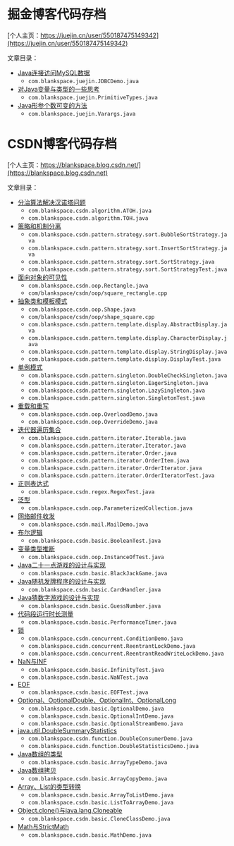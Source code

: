 # 掘金博客代码存档

[个人主页：https://juejin.cn/user/550187475149342](https://juejin.cn/user/550187475149342)

文章目录：
- [Java连接访问MySQL数据](https://juejin.cn/post/7084632552018968583)
    - `com.blankspace.juejin.JDBCDemo.java`
- [对Java变量与类型的一些思考](https://juejin.cn/post/7083888472829722637)
    - `com.blankspace.juejin.PrimitiveTypes.java`
- [Java形参个数可变的方法](https://juejin.cn/post/7084262255079981064)
    - `com.blankspace.juejin.Varargs.java`

# CSDN博客代码存档

[个人主页：https://blankspace.blog.csdn.net/](https://blankspace.blog.csdn.net)

文章目录：
- [分治算法解决汉诺塔问题](https://blankspace.blog.csdn.net/article/details/102156167)
    - `com.blankspace.csdn.algorithm.ATOH.java`
    - `com.blankspace.csdn.algorithm.TOH.java`
- [策略和机制分离](https://blankspace.blog.csdn.net/article/details/128749140)
    - `com.blankspace.csdn.pattern.strategy.sort.BubbleSortStrategy.java`
    - `com.blankspace.csdn.pattern.strategy.sort.InsertSortStrategy.java`
    - `com.blankspace.csdn.pattern.strategy.sort.SortStrategy.java`
    - `com.blankspace.csdn.pattern.strategy.sort.SortStrategyTest.java`
- [面向对象的可见性](https://blankspace.blog.csdn.net/article/details/114701507)
    - `com.blankspace.csdn.oop.Rectangle.java`
    - `com/blankspace/csdn/oop/square_rectangle.cpp`
- [抽象类和模板模式](https://blankspace.blog.csdn.net/article/details/123172755)
    - `com.blankspace.csdn.oop.Shape.java`
    - `com/blankspace/csdn/oop/shape_square.cpp`
    - `com.blankspace.csdn.pattern.template.display.AbstractDisplay.java`
    - `com.blankspace.csdn.pattern.template.display.CharacterDisplay.java`
    - `com.blankspace.csdn.pattern.template.display.StringDisplay.java`
    - `com.blankspace.csdn.pattern.template.display.DisplayTest.java`
- [单例模式](https://blankspace.blog.csdn.net/article/details/105337542)
    - `com.blankspace.csdn.pattern.singleton.DoubleCheckSingleton.java`
    - `com.blankspace.csdn.pattern.singleton.EagerSingleton.java`
    - `com.blankspace.csdn.pattern.singleton.LazySingleton.java`
    - `com.blankspace.csdn.pattern.singleton.SingletonTest.java`
- [重载和重写](https://blankspace.blog.csdn.net/article/details/128881890)
    - `com.blankspace.csdn.oop.OverloadDemo.java`
    - `com.blankspace.csdn.oop.OverrideDemo.java`
- [迭代器遍历集合](https://blankspace.blog.csdn.net/article/details/128907879)
    - `com.blankspace.csdn.pattern.iterator.Iterable.java`
    - `com.blankspace.csdn.pattern.iterator.Iterator.java`
    - `com.blankspace.csdn.pattern.iterator.Order.java`
    - `com.blankspace.csdn.pattern.iterator.OrderItem.java`
    - `com.blankspace.csdn.pattern.iterator.OrderIterator.java`
    - `com.blankspace.csdn.pattern.iterator.OrderIteratorTest.java`
- [正则表达式](https://blankspace.blog.csdn.net/article/details/128928424)
    - `com.blankspace.csdn.regex.RegexTest.java`
- [泛型](https://blankspace.blog.csdn.net/article/details/128928431)
    - `com.blankspace.csdn.oop.ParameterizedCollection.java`
- [网络邮件收发](https://blankspace.blog.csdn.net/article/details/104642821)
    - `com.blankspace.csdn.mail.MailDemo.java`
- [布尔逻辑](https://blankspace.blog.csdn.net/article/details/129391439)
    - `com.blankspace.csdn.basic.BooleanTest.java`
- [变量类型推断](https://blankspace.blog.csdn.net/article/details/129401446)
    - `com.blankspace.csdn.oop.InstanceOfTest.java`
- [Java二十一点游戏的设计与实现](https://blankspace.blog.csdn.net/article/details/103329628)
    - `com.blankspace.csdn.basic.BlackJackGame.java`
- [Java随机发牌程序的设计与实现](https://blankspace.blog.csdn.net/article/details/101390226)
    - `com.blankspace.csdn.basic.CardHandler.java`
- [Java猜数字游戏的设计与实现](https://blankspace.blog.csdn.net/article/details/105326344)
    - `com.blankspace.csdn.basic.GuessNumber.java`
- [代码段运行时长测量](https://blankspace.blog.csdn.net/article/details/104633563)
    - `com.blankspace.csdn.basic.PerformanceTimer.java`
- [锁](https://blankspace.blog.csdn.net/article/details/129688281)
    - `com.blankspace.csdn.concurrent.ConditionDemo.java`
    - `com.blankspace.csdn.concurrent.ReentrantLockDemo.java`
    - `com.blankspace.csdn.concurrent.ReentrantReadWriteLockDemo.java`
- [NaN与INF](https://blankspace.blog.csdn.net/article/details/129543890)
    - `com.blankspace.csdn.basic.InfinityTest.java`
    - `com.blankspace.csdn.basic.NaNTest.java`
- [EOF](https://blankspace.blog.csdn.net/article/details/129765339)
    - `com.blankspace.csdn.basic.EOFTest.java`
- [Optional、OptionalDouble、OptionalInt、OptionalLong](https://blankspace.blog.csdn.net/article/details/103219839)
    - `com.blankspace.csdn.basic.OptionalDemo.java`
    - `com.blankspace.csdn.basic.OptionalIntDemo.java`
    - `com.blankspace.csdn.basic.OptionalStreamDemo.java`
- [java.util.DoubleSummaryStatistics](https://blankspace.blog.csdn.net/article/details/130435897)
    - `com.blankspace.csdn.function.DoubleConsumerDemo.java`
    - `com.blankspace.csdn.function.DoubleStatisticsDemo.java`
- [Java数组的类型](https://blankspace.blog.csdn.net/article/details/104083129)
    - `com.blankspace.csdn.basic.ArrayTypeDemo.java`
- [Java数组拷贝](https://blankspace.blog.csdn.net/article/details/104645939)
    - `com.blankspace.csdn.basic.ArrayCopyDemo.java`
- [Array、List的类型转换](https://blankspace.blog.csdn.net/article/details/123453777)
    - `com.blankspace.csdn.basic.ArrayToListDemo.java`
    - `com.blankspace.csdn.basic.ListToArrayDemo.java`
- [Object.clone()与java.lang.Cloneable](https://blankspace.blog.csdn.net/article/details/115519594)
    - `com.blankspace.csdn.basic.CloneClassDemo.java`
- [Math与StrictMath](https://blankspace.blog.csdn.net/article/details/90446921)
    - `com.blankspace.csdn.basic.MathDemo.java`
